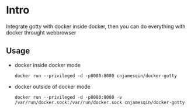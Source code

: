 # Intro
Integrate gotty with docker inside docker, then you can do everything with docker throught webbrowser

## Usage

- docker inside docker mode
  ```
  docker run --privileged -d -p8080:8080 cnjamesqin/docker-gotty
  ```
  
- docker outside of docker mode
  ```
  docker run --privileged -d -p8080:8080 -v /var/run/docker.sock:/var/run/docker.sock cnjamesqin/docker-gotty
  ```
